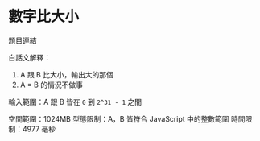 # 數字比大小

[題目連結](https://oj.lidemy.com/problem/1002)

白話文解釋：

1. A 跟 B 比大小，輸出大的那個
2. A = B 的情況不做事

輸入範圍：A 跟 B 皆在 `0` 到 `2^31 - 1` 之間

空間範圍：1024MB
型態限制：A，B 皆符合 JavaScript 中的整數範圍
時間限制：4977 毫秒